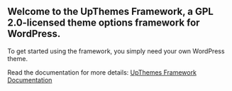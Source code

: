 ## Welcome to the UpThemes Framework, a GPL 2.0-licensed theme options framework for WordPress.

To get started using the framework, you simply need your own WordPress theme.

Read the documentation for more details: [UpThemes Framework Documentation](https://upthemes.com/upthemes-framework/documentation/)